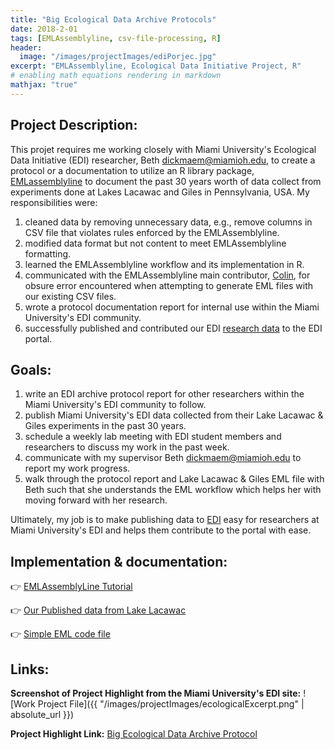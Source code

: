 ```yaml
---
title: "Big Ecological Data Archive Protocols"
date: 2018-2-01
tags: [EMLAssemblyline, csv-file-processing, R]
header:
  image: "/images/projectImages/ediPorjec.jpg"
excerpt: "EMLAssemblyline, Ecological Data Initiative Project, R"
# enabling math equations rendering in markdown
mathjax: "true"
---
```


## Project Description:
This projet requires me working closely with Miami University's Ecological Data Initiative (EDI) researcher, Beth <dickmaem@miamioh.edu>, to create a protocol or a documentation to utilize an R library package, [EMLassemblyline](https://github.com/EDIorg/EMLassemblyline/blob/master/documentation/instructions.md) to document the past 30 years worth of data collect from experiments done at Lakes Lacawac and Giles in Pennsylvania, USA. My responsibilities were:
1. cleaned data by removing unnecessary data, e.g., remove columns in CSV file that violates rules enforced by the EMLAssemblyline.
2. modified data format but not content to meet EMLAssemblyline formatting.
3. learned the EMLAssemblyline workflow and its implementation in R.
4. communicated with the EMLAssemblyline main contributor, [Colin](https://github.com/clnsmth), for obsure error encountered when attempting to generate EML files with our existing CSV files.
5. wrote a protocol documentation report for internal use within the Miami University's EDI community.
6. successfully published and contributed our EDI [research data](https://portal.edirepository.org/nis/mapbrowse?scope=edi&identifier=186) to the EDI portal.

## Goals:
1. write an EDI archive protocol report for other researchers within the Miami University's EDI community to follow.
2. publish Miami University's EDI data collected from their Lake Lacawac & Giles experiments in the past 30 years.
3. schedule a weekly lab meeting with EDI student members and researchers to discuss my work in the past week.
4. communicate with my supervisor Beth <dickmaem@miamioh.edu> to report my work progress.
5. walk through the protocol report and Lake Lacawac & Giles EML file with Beth such that she understands the EML workflow which helps her with moving forward with her research.

Ultimately, my job is to make publishing data to [EDI](https://portal.edirepository.org/) easy for researchers at Miami University's EDI and helps them contribute to the portal with ease.  

## Implementation & documentation:
:point_right: [EMLAssemblyLine Tutorial](https://github.com/EDIorg/EMLassemblyline/blob/master/documentation/instructions.md)

:point_right: [Our Published data from Lake Lacawac](https://portal.edirepository.org/nis/mapbrowse?scope=edi&identifier=186)

:point_right: [Simple EML code file](https://github.com/kaiLiGit/EDI_Work_Repo/blob/master/lacwac_gile_real_data.R)


## Links:
**Screenshot of Project Highlight from the Miami University's EDI site:**
![Work Project File]({{ "/images/projectImages/ecologicalExcerpt.png" | absolute_url }})

**Project Highlight Link:**
[Big Ecological Data Archive Protocol](http://miamioh.edu/cas/academics/centers/miebdi/opportunities/index.html)
